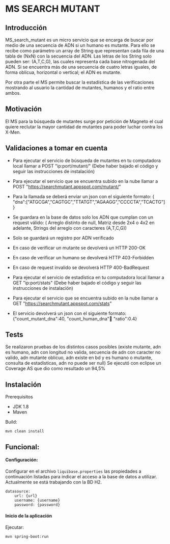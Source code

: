 # MS SEARCH MUTANT

## Introducción

MS_search_mutant es un micro servicio que se encarga de buscar por medio de una secuencia de ADN si un humano es mutante.
Para ello se recibe como parámetro un array de String que representan cada fila de una tabla de (NxN) con la secuencia del ADN. Las letras de los String solo pueden ser: (A,T,C,G), las cuales representa cada base nitrogenada del ADN.
Si se encuentra más de una secuencia de cuatro letras iguales, de forma oblicua, horizontal o vertical; el ADN es mutante. 

Por otra parte el MS permite buscar la estadística de las verificaciones mostrando al usuario la cantidad de mutantes, humanos y el ratio entre ambos.

## Motivación

El MS para la búsqueda de mutantes surge por petición de Magneto el cual quiere reclutar la mayor cantidad de mutantes para poder luchar contra los X-Men.

## Validaciones a tomar en cuenta

- Para ejecutar el servicio de búsqueda de mutantes en tu computadora local llamar a POST "ip:port/mutant/" (Debe haber bajado el código y seguir las instrucciones de instalación)
- Para ejecutar el servicio que se encuentra subido en la nube llamar a POST "https://searchmutant.appspot.com/mutant/"
- Para la llamada se deberá enviar un json con el siguiente formato:
	{ "dna":["ATGCGA","CAGTGC","TTATGT","AGAAGG","CCCCTA","TCACTG"] } 
- Se guardara en la base de datos solo los ADN que cumplan con un request válido:
	( Arreglo distinto de null,
	 Matriz desde 2x4 o 4x2 en adelante,
	 Strings del arreglo con caracteres (A,T,C,G))
- Solo se guardará un registro por ADN verificado
- En caso de verificar un mutante se devolverá un HTTP 200-OK
- En caso de verificar un humano se devolverá HTTP 403-Forbidden
- En caso de request invalido se devolverá HTTP 400-BadRequest

- Para ejecutar el servicio de estadística en tu computadora local llamar a GET "ip:port/stats" (Debe haber bajado el código y seguir las instrucciones de instalación)
- Para ejecutar el servicio que se encuentra subido en la nube llamar a GET "https://searchmutant.appspot.com/stats"
- El servicio devolverá un json con el siguiente formato:
	{"count_mutant_dna":40, "count_human_dna":100: "ratio":0.4}   

## Tests

Se realizaron pruebas de los distintos casos posibles (existe mutante, adn es humano, adn con longitud no valida,
secuencia de adn con caracter no valido, adn mutante oblicuo, adn existe en bd y es humano o mutante, consulta de estadísticas, adn no puede ser null)
Se ejecutó con eclipse un Coverage AS que dio como resultado un 94,5%

## Instalación
Prerequisitos
- JDK 1.8
- Maven

Build:
```
mvn clean install
```

## Funcional:

#### Configuración:

Configurar en el archivo `liquibase.properties` las propiedades a continuación listadas para indicar el acceso a la base de datos a utilizar. Actualmente se está trabajando con la BD H2.
```
datasource:
    url: {url}
    username: {username}
    password: {password}
 ```
  
#### Inicio de la aplicación

Ejecutar:
```
mvn spring-boot:run
```
